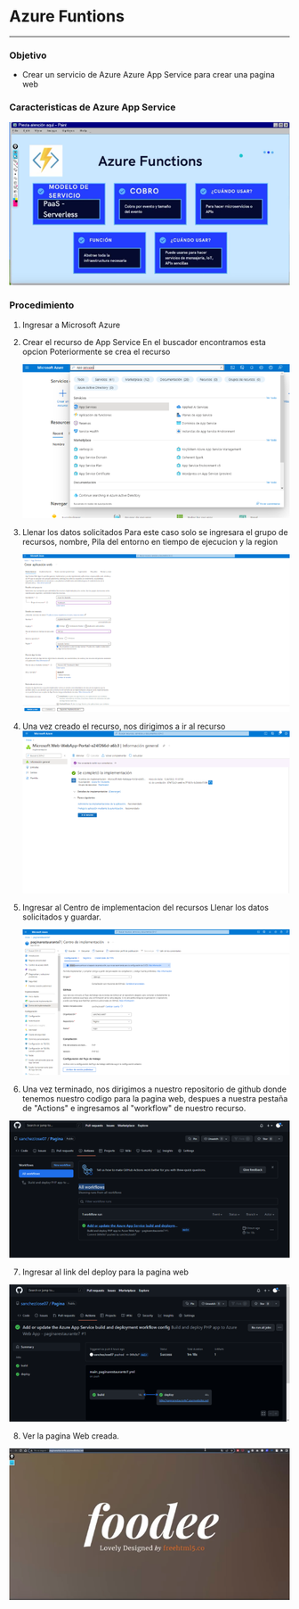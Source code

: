 # Azure Funtions
---
### Objetivo
- Crear un servicio de Azure Azure App Service para crear una pagina web
### Caracteristicas de Azure App Service
![Caracteristicas Azure App Service](https://github.com/sanchezJose07/InteligenciaArtificial/blob/main/imagenes/AS0.png)
### Procedimiento
1. Ingresar a Microsoft Azure
2. Crear el recurso de App Service
    En el buscador encontramos esta opcion
    Poteriormente se crea el recurso

    ![App Service](https://github.com/sanchezJose07/InteligenciaArtificial/blob/main/imagenes/AS3.png)

3. Llenar los datos solicitados
     Para este caso solo se ingresara el grupo de recursos, nombre, Pila del entorno en tiempo de ejecucion y la region 

     ![Crear una aplicacion web](https://github.com/sanchezJose07/InteligenciaArtificial/blob/main/imagenes/AS4.png)
4. Una vez creado el recurso, nos dirigimos a ir al recurso 
    ![Ir al recurso](https://github.com/sanchezJose07/InteligenciaArtificial/blob/main/imagenes/AS5.png)

5. Ingresar al Centro de implementacion del recursos
    Llenar los datos solicitados y guardar. 

    ![Centro de Implementacion](https://github.com/sanchezJose07/InteligenciaArtificial/blob/main/imagenes/AS8.png)

6. Una vez terminado, nos dirigimos a nuestro repositorio de github donde tenemos nuestro codigo para la pagina web, despues a nuestra pestaña de "Actions" e ingresamos al "workflow" de nuestro recurso.

![Action, Workflow](https://github.com/sanchezJose07/InteligenciaArtificial/blob/main/imagenes/AS6.png)

7. Ingresar al link del deploy para la pagina web 

![deploy](https://github.com/sanchezJose07/InteligenciaArtificial/blob/main/imagenes/AS1.png)

8. Ver la pagina Web creada.

![Pagina Web](https://github.com/sanchezJose07/InteligenciaArtificial/blob/main/imagenes/AS2.png)
